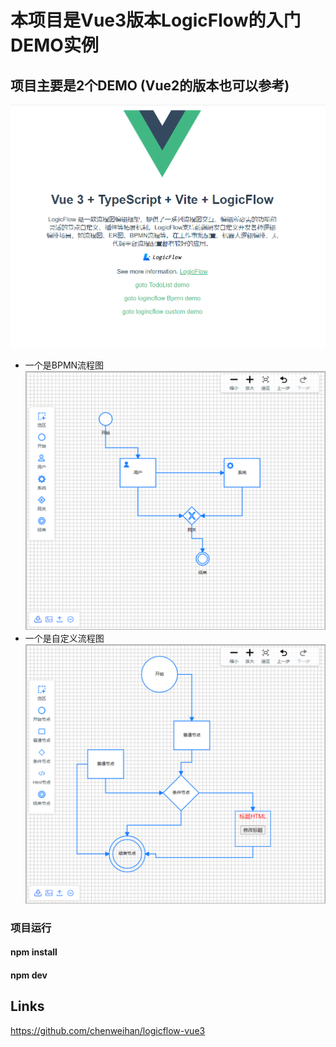 # 本项目是Vue3版本LogicFlow的入门DEMO实例

## 项目主要是2个DEMO (Vue2的版本也可以参考)

![This is a alt image](./public/1.png)
* 一个是BPMN流程图
![This is a alt image](./public/2.png)
* 一个是自定义流程图
![This is a alt image](./public/3.png)


### 项目运行

#### npm install
#### npm dev

## Links

https://github.com/chenweihan/logicflow-vue3
